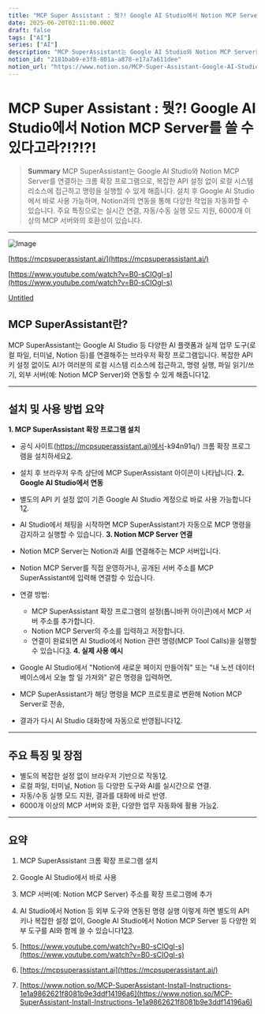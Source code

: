 ```yaml
---
title: "MCP Super Assistant : 뭣?! Google AI Studio에서 Notion MCP Server를 쓸 수 있다고라?!?!?!"
date: 2025-06-20T02:11:00.000Z
draft: false
tags: ["AI"]
series: ["AI"]
description: "MCP SuperAssistant는 Google AI Studio와 Notion MCP Server를 연결하는 크롬 확장 프로그램으로, 복잡한 API 설정 없이 로컬 시스템 리소스에 접근하고 명령을 실행할 수 있게 해줍니다. 설치 후 Google AI Studio에서 바로 사용 가능하며, Notion과의 연동을 통해 다양한 작업을 자동화할 수 있습니다. 주요 특징으로는 실시간 연결, 자동/수동 실행 모드 지원, 6000개 이상의 MCP 서버와의 호환성이 있습니다."
notion_id: "2181bab9-e3f8-801a-a878-e17a7a611dee"
notion_url: "https://www.notion.so/MCP-Super-Assistant-Google-AI-Studio-Notion-MCP-Server-2181bab9e3f8801aa878e17a7a611dee"
---
```


# MCP Super Assistant : 뭣?! Google AI Studio에서 Notion MCP Server를 쓸 수 있다고라?!?!?!

> **Summary**
> MCP SuperAssistant는 Google AI Studio와 Notion MCP Server를 연결하는 크롬 확장 프로그램으로, 복잡한 API 설정 없이 로컬 시스템 리소스에 접근하고 명령을 실행할 수 있게 해줍니다. 설치 후 Google AI Studio에서 바로 사용 가능하며, Notion과의 연동을 통해 다양한 작업을 자동화할 수 있습니다. 주요 특징으로는 실시간 연결, 자동/수동 실행 모드 지원, 6000개 이상의 MCP 서버와의 호환성이 있습니다.

---

![Image](https://prod-files-secure.s3.us-west-2.amazonaws.com/09ccd4d5-876c-4bba-bbdf-cc77a0a11257/c197eb35-76ac-4ad0-8182-1e0a267348a8/image.png?X-Amz-Algorithm=AWS4-HMAC-SHA256&X-Amz-Content-Sha256=UNSIGNED-PAYLOAD&X-Amz-Credential=ASIAZI2LB466UNTOEDU3%2F20250724%2Fus-west-2%2Fs3%2Faws4_request&X-Amz-Date=20250724T101351Z&X-Amz-Expires=3600&X-Amz-Security-Token=IQoJb3JpZ2luX2VjEAIaCXVzLXdlc3QtMiJGMEQCIEVUt6XYYZR7UAFNQYcBi4G3ipUEUjgNMAJBllpjQCyzAiA9lcDNrPwWFgnM67LmortEj2tKXY8XHbqXWFcHkkRc2ir%2FAwgqEAAaDDYzNzQyMzE4MzgwNSIM5reX6avi%2BixeCh9jKtwDkfaDmPaToSpYpO%2F0qZ9w3YQsqsLjStzK021PQ8TbDZA0D5EqS5m7gIaS5%2FIpdWDMNuaurG4SOR99Kw5LncSrWDLi9iOA2%2BTGROWwDRisIke4ppruFtUYsWcPsN7Ia%2Fkky%2FEWjkaxuX4aZ%2FGm1UQRJBN53pUQvE3VQv02XHRFqwGyH%2BN1FSBHENkKVKjGs0kfD6kEXWv%2FrQb5ncu7bULDHpkti4%2FB7Dcxi5iEcBLm9lVHqXS81smousSnw9VXNRt2NWsjyepfAEMMzZ6U%2F3HSCquh0fORgtCKOqu%2F%2FW2wjs5niWB8xVorX2AhSbmfcQVvbjMY06n0MEGBZnL89XaHEPFRWbKSawNKUPKczGk1mwB1UpL8BbaXfGO7MX0shjGA4%2BvvgmS9oCe6kfBNY29kvUKCBPTOpJeJUEwSlZItaJri0BslY9aWXQnbVck6sy%2FYwbytEp9G%2F8Ltr%2FwecFsEsTNnWH%2FKEAq0X0VRddwDjJn70BpXbiB%2FZl3ofDnMcyc7hTF4fTjxMMTZUmtIsaHVQ22g0vY3eVx74FlknGrun2KPOdHMD6ZmEXtkcHCzGGKcf88XwOiZDYCuQrvLs6Q8WM%2FVKtOqu%2BzUt9bSnZCtU6YSaK4Jl2Yt0J0sLcMw4PWHxAY6pgHQATuN23eKwZIoFEjISJyD2PrHlsJqR0YEb7QGa11TA4U418VNo%2BR4zyHKf7KXuhczsCt6K%2BOEbyyKYbMFSpfbGA0Nfay36ETNe4JOurJaSfP8vFBa3emnOWWwFTy7Hvd4m3Tt1aEMY670s1st3SPOqj5xo%2FJD%2BhldlJvxM%2FtPRF7VEeSGyY%2FR9hWpF%2B%2FMUtn%2BVMt92qv045esTy2sbFljHgsmOu5Z&X-Amz-Signature=b8926200ee7e0f237af26fbe8332b365b66e592c703a53054d35ba755642b386&X-Amz-SignedHeaders=host&x-amz-checksum-mode=ENABLED&x-id=GetObject)

[https://mcpsuperassistant.ai/](https://mcpsuperassistant.ai/)

[https://www.youtube.com/watch?v=B0-sCIOgI-s](https://www.youtube.com/watch?v=B0-sCIOgI-s)

[Untitled](https://www.notion.so/1e1a9862621f8081b9e3ddf14196a6f7) 

## MCP SuperAssistant란?

MCP SuperAssistant는 Google AI Studio 등 다양한 AI 플랫폼과 실제 업무 도구(로컬 파일, 터미널, Notion 등)를 연결해주는 브라우저 확장 프로그램입니다. 복잡한 API 키 설정 없이도 AI가 여러분의 로컬 시스템 리소스에 접근하고, 명령 실행, 파일 읽기/쓰기, 외부 서버(예: Notion MCP Server)와 연동할 수 있게 해줍니다1[2](https://mcpsuperassistant.ai/).

---

## 설치 및 사용 방법 요약

**1. MCP SuperAssistant 확장 프로그램 설치**

- 공식 사이트([https://mcpsuperassistant.ai)에서](https://mcpsuperassistant.xn--ai)-k94n91q/) 크롬 확장 프로그램을 설치하세요[2](https://mcpsuperassistant.ai/).
- 설치 후 브라우저 우측 상단에 MCP SuperAssistant 아이콘이 나타납니다.
**2. Google AI Studio에서 연동**

- 별도의 API 키 설정 없이 기존 Google AI Studio 계정으로 바로 사용 가능합니다1[2](https://mcpsuperassistant.ai/).
- AI Studio에서 채팅을 시작하면 MCP SuperAssistant가 자동으로 MCP 명령을 감지하고 실행할 수 있습니다.
**3. Notion MCP Server 연결**

- Notion MCP Server는 Notion과 AI를 연결해주는 MCP 서버입니다.
- Notion MCP Server를 직접 운영하거나, 공개된 서버 주소를 MCP SuperAssistant에 입력해 연결할 수 있습니다.
- 연결 방법:
  - MCP SuperAssistant 확장 프로그램의 설정(톱니바퀴 아이콘)에서 MCP 서버 주소를 추가합니다.
  - Notion MCP Server의 주소를 입력하고 저장합니다.
  - 연결이 완료되면 AI Studio에서 Notion 관련 명령(MCP Tool Calls)을 실행할 수 있습니다[3](https://www.notion.so/MCP-SuperAssistant-Install-Instructions-1e1a9862621f8081b9e3ddf14196a6).
**4. 실제 사용 예시**

- Google AI Studio에서 "Notion에 새로운 페이지 만들어줘" 또는 "내 노션 데이터베이스에서 오늘 할 일 가져와" 같은 명령을 입력하면,
- MCP SuperAssistant가 해당 명령을 MCP 프로토콜로 변환해 Notion MCP Server로 전송,
- 결과가 다시 AI Studio 대화창에 자동으로 반영됩니다1[2](https://mcpsuperassistant.ai/).
---

## 주요 특징 및 장점

- 별도의 복잡한 설정 없이 브라우저 기반으로 작동1[2](https://mcpsuperassistant.ai/).
- 로컬 파일, 터미널, Notion 등 다양한 도구와 AI를 실시간으로 연결.
- 자동/수동 실행 모드 지원, 결과를 대화에 바로 반영.
- 6000개 이상의 MCP 서버와 호환, 다양한 업무 자동화에 활용 가능[2](https://mcpsuperassistant.ai/).
---

## 요약

1. MCP SuperAssistant 크롬 확장 프로그램 설치
1. Google AI Studio에서 바로 사용
1. MCP 서버(예: Notion MCP Server) 주소를 확장 프로그램에 추가
1. AI Studio에서 Notion 등 외부 도구와 연동된 명령 실행
이렇게 하면 별도의 API 키나 복잡한 설정 없이, Google AI Studio에서 Notion MCP Server 등 다양한 외부 도구를 AI와 함께 쓸 수 있습니다1[2](https://mcpsuperassistant.ai/)[3](https://www.notion.so/MCP-SuperAssistant-Install-Instructions-1e1a9862621f8081b9e3ddf14196a6).

1. [https://www.youtube.com/watch?v=B0-sCIOgI-s](https://www.youtube.com/watch?v=B0-sCIOgI-s)
1. [https://mcpsuperassistant.ai](https://mcpsuperassistant.ai/)
1. [https://www.notion.so/MCP-SuperAssistant-Install-Instructions-1e1a9862621f8081b9e3ddf14196a6](https://www.notion.so/MCP-SuperAssistant-Install-Instructions-1e1a9862621f8081b9e3ddf14196a6)
